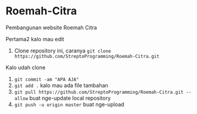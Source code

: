 # Roemah-Citra
Pembangunan website Roemah Citra

Pertama2 kalo mau edit
 1. Clone repository ini, caranya `git clone https://github.com/StreptoProgramming/Roemah-Citra.git`

Kalo udah clone
 1. `git commit -am "APA AJA"`
 2. `git add .` kalo mau ada file tambahan
 3. `git pull https://github.com/StreptoProgramming/Roemah-Citra.git --allow` buat nge-update local repository
 4. `git push -u origin master` buat nge-upload
